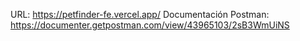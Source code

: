 URL: https://petfinder-fe.vercel.app/
Documentación Postman: https://documenter.getpostman.com/view/43965103/2sB3WmUiNS
